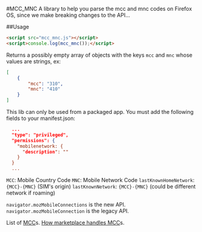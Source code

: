 #MCC_MNC
A library to help you parse the mcc and mnc codes on Firefox OS, since we make breaking changes to the API…

##Usage
```html
<script src="mcc_mnc.js"></script>
<script>console.log(mcc_mnc());</script>
```

Returns a possibly empty array of objects with the keys `mcc` and `mnc` whose values are strings, ex:

```json
[
	{
		"mcc": "310",
		"mnc": "410"
	}
]
```

This lib can only be used from a packaged app.  You must add the following fields to your manifest.json:

```json
  ...
  "type": "privileged",
  "permissions": {
    "mobilenetwork: {
      "description": ""
    }
  }
  ...
```

`MCC`: Mobile Country Code
`MNC`: Mobile Network Code
`lastKnownHomeNetwork`: `{MCC}-{MNC}` (SIM's origin)
`lastKnownNetwork`: `{MCC}-{MNC}` (could be different network if roaming)

`navigator.mozMobileConnections` is the new API.
`navigator.mozMobileConnection` is the legacy API.

List of [MCC](http://en.wikipedia.org/wiki/Mobile_country_code)s.
[How marketplace handles MCC](https://github.com/mozilla/fireplace/blob/master/src/media/js/mobilenetwork.js)s.
